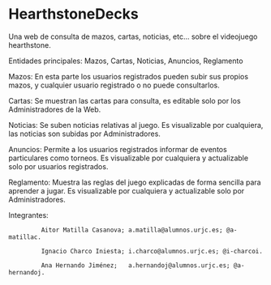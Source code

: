 # HearthstoneDecks
Una web de consulta de mazos, cartas, noticias, etc... sobre el videojuego hearthstone.



Entidades principales: Mazos, Cartas, Noticias, Anuncios, Reglamento

Mazos: En esta parte los usuarios registrados pueden subir sus propios mazos, y cualquier usuario registrado o no puede consultarlos.

Cartas: Se muestran las cartas para consulta, es editable solo por los Administradores de la Web.

Noticias: Se suben noticias relativas al juego. Es visualizable por cualquiera, las noticias son subidas por Administradores. 

Anuncios: Permite a los usuarios registrados informar de eventos particulares como torneos. Es visualizable por cualquiera y actualizable solo por usuarios registrados.

Reglamento: Muestra las reglas del juego explicadas de forma sencilla para aprender a jugar. Es visualizable por cualquiera y actualizable solo por Administradores.

Integrantes: 
             
             Aitor Matilla Casanova; a.matilla@alumnos.urjc.es; @a-matillac.

             Ignacio Charco Iniesta; i.charco@alumnos.urjc.es; @i-charcoi.
             
             Ana Hernando Jiménez;   a.hernandoj@alumnos.urjc.es; @a-hernandoj.
